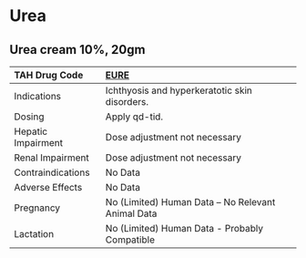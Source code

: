 # Urea

## Urea cream 10%, 20gm

| TAH Drug Code      | [**EURE**](https://www.tahsda.org.tw/drugs/hissearch.php?drug_code=EURE)   |
|:-------------------|:---------------------------------------------------------------------------|
| Indications        | Ichthyosis and hyperkeratotic skin disorders.                              |
| Dosing             | Apply qd-tid.                                                              |
| Hepatic Impairment | Dose adjustment not necessary                                              |
| Renal Impairment   | Dose adjustment not necessary                                              |
| Contraindications  | No Data                                                                    |
| Adverse Effects    | No Data                                                                    |
| Pregnancy          | No (Limited) Human Data – No Relevant Animal Data                          |
| Lactation          | No (Limited) Human Data - Probably Compatible                              |

